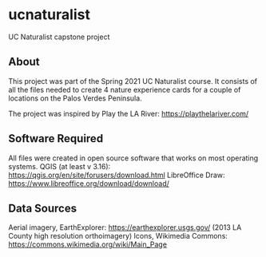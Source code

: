 # ucnaturalist
UC Naturalist capstone project

## About
This project was part of the Spring 2021 UC Naturalist course. It consists of all the files needed to create 4 nature experience cards for a couple of locations on the Palos Verdes Peninsula.

The project was inspired by Play the LA River: https://playthelariver.com/

## Software Required
All files were created in open source software that works on most operating systems.
QGIS (at least v 3.16): https://qgis.org/en/site/forusers/download.html
LibreOffice Draw: https://www.libreoffice.org/download/download/

## Data Sources
Aerial imagery, EarthExplorer: https://earthexplorer.usgs.gov/ (2013 LA County high resolution orthoimagery)
Icons, Wikimedia Commons: https://commons.wikimedia.org/wiki/Main_Page
